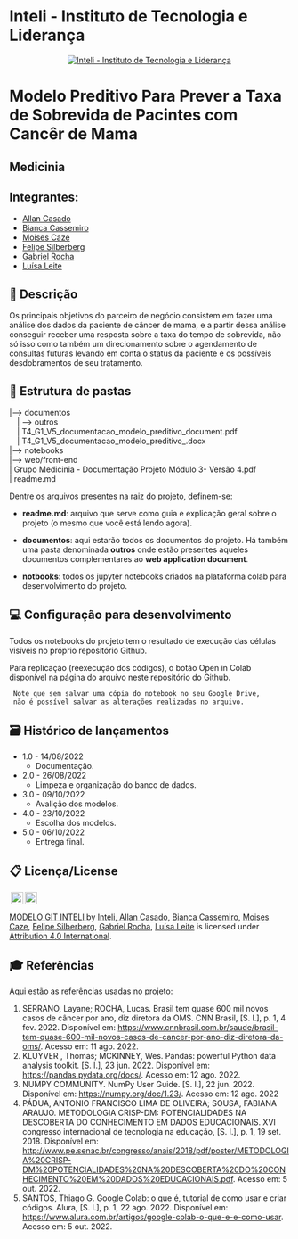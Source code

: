 # Inteli - Instituto de Tecnologia e Liderança 

<p align="center">
<a href= "https://www.inteli.edu.br/"><img src="https://www.inteli.edu.br/wp-content/uploads/2021/08/20172028/marca_1-2.png" alt="Inteli - Instituto de Tecnologia e Liderança" border="0"></a>
</p>

# Modelo Preditivo Para Prever a Taxa de Sobrevida de Pacintes com Cancêr de Mama

## Medicinia

## Integrantes: 
- <a href="https://www.linkedin.com/in/allan-casado-6339a9177/">Allan Casado</a>
- <a href="https://www.linkedin.com/in/bianca-cassemiro/">Bianca Cassemiro</a>
- <a href="https://www.linkedin.com/in/moises-caze/">Moises Caze</a> 
- <a href="https://www.linkedin.com/in/felipe-silberberg-111998230/">Felipe Silberberg</a>
- <a href="https://www.linkedin.com/in/gabriel-rocha-pinto-santos-113385231/">Gabriel Rocha</a> 
- <a href="https://www.linkedin.com/in/lu%C3%ADsa-vit%C3%B3ria-leite-silva-681443230/">Luísa Leite</a>


## 📝 Descrição

Os principais objetivos do parceiro de negócio consistem em fazer uma análise dos dados da paciente de câncer de mama, e a partir dessa análise conseguir receber uma resposta sobre a taxa do tempo de sobrevida, não só isso como também um direcionamento sobre o agendamento de consultas futuras levando em conta o status da paciente e os possíveis desdobramentos de seu tratamento.
 


## 📁 Estrutura de pastas

|--> documentos<br>
  &emsp;| --> outros <br>
  &emsp;| T4_G1_V5_documentacao_modelo_preditivo_document.pdf<br>
  &emsp;| T4_G1_V5_documentacao_modelo_preditivo_.docx<br>
|--> notebooks<br>
|--> web/front-end<br>
| Grupo Medicinia - Documentação Projeto Módulo 3- Versão 4.pdf<br>
| readme.md


Dentre os arquivos presentes na raiz do projeto, definem-se:

- <b>readme.md</b>: arquivo que serve como guia e explicação geral sobre o projeto (o mesmo que você está lendo agora).

- <b>documentos</b>: aqui estarão todos os documentos do projeto. Há também uma pasta denominada <b>outros</b> onde estão presentes aqueles documentos complementares ao <b>web application document</b>.

- <b>notbooks</b>: todos os jupyter notebooks criados na plataforma colab para desenvolvimento do projeto.


## 💻 Configuração para desenvolvimento

Todos os notebooks do projeto tem o resultado de execução das células visíveis no próprio repositório Github.

Para replicação (reexecução dos códigos), o botão Open in Colab disponível na página do arquivo neste repositório do Github.

```sh
 Note que sem salvar uma cópia do notebook no seu Google Drive,
 não é possível salvar as alterações realizadas no arquivo.
```

## 🗃 Histórico de lançamentos

* 1.0 - 14/08/2022
    * Documentação.
* 2.0 - 26/08/2022
    * Limpeza e organização do banco de dados.
* 3.0 - 09/10/2022
    * Avalição dos modelos.
* 4.0 - 23/10/2022
    * Escolha dos modelos.
* 5.0 - 06/10/2022
    * Entrega final.


## 📋 Licença/License

<img style="height:22px!important;margin-left:3px;vertical-align:text-bottom;" src="https://mirrors.creativecommons.org/presskit/icons/cc.svg?ref=chooser-v1"><img style="height:22px!important;margin-left:3px;vertical-align:text-bottom;" src="https://mirrors.creativecommons.org/presskit/icons/by.svg?ref=chooser-v1"><p xmlns:cc="http://creativecommons.org/ns#" xmlns:dct="http://purl.org/dc/terms/"><a property="dct:title" rel="cc:attributionURL" href="https://github.com/Spidus/Teste_Final_1">MODELO GIT INTELI </a> by <a rel="cc:attributionURL dct:creator" property="cc:attributionName" href="https://www.inteli.edu.br/?gclid=EAIaIQobChMIzcPeyJe_-AIVM0BIAB2QMA7yEAAYASAAEgLTpvD_BwE">Inteli, <a href="https://www.linkedin.com/in/allan-casado-6339a9177/">Allan Casado</a>, <a href="https://www.linkedin.com/in/bianca-cassemiro/">Bianca Cassemiro</a>, <a href="https://www.linkedin.com/in/moises-caze/">Moises Caze</a>, <a href="https://www.linkedin.com/in/felipe-silberberg-111998230/">Felipe Silberberg</a>, <a href="https://www.linkedin.com/in/gabriel-rocha-pinto-santos-113385231/">Gabriel Rocha</a>, <a href="https://www.linkedin.com/in/lu%C3%ADsa-vit%C3%B3ria-leite-silva-681443230/">Luísa Leite</a> </a> is licensed under <a href="http://creativecommons.org/licenses/by/4.0/?ref=chooser-v1" target="_blank" rel="license noopener noreferrer" style="display:inline-block;">Attribution 4.0 International</a>.</p>

## 🎓 Referências

Aqui estão as referências usadas no projeto:

1. SERRANO, Layane; ROCHA, Lucas. Brasil tem quase 600 mil novos casos de câncer por ano, diz diretora da OMS. CNN Brasil, [S. l.], p. 1, 4 fev. 2022. Disponível em: https://www.cnnbrasil.com.br/saude/brasil-tem-quase-600-mil-novos-casos-de-cancer-por-ano-diz-diretora-da-oms/. Acesso em: 11 ago. 2022.
2. KLUYVER , Thomas; MCKINNEY, Wes. Pandas: powerful Python data analysis toolkit. [S. l.], 23 jun. 2022. Disponível em: https://pandas.pydata.org/docs/. Acesso em: 12 ago. 2022.
3. NUMPY COMMUNITY. NumPy User Guide. [S. l.], 22 jun. 2022. Disponível em: https://numpy.org/doc/1.23/. Acesso em: 12 ago. 2022
4. PÁDUA, ANTONIO FRANCISCO LIMA DE OLIVEIRA; SOUSA, FABIANA ARAUJO. METODOLOGIA CRISP-DM: POTENCIALIDADES NA DESCOBERTA DO CONHECIMENTO EM DADOS EDUCACIONAIS. XVI congresso internacional de tecnologia na educação, [S. l.], p. 1, 19 set. 2018. Disponível em: http://www.pe.senac.br/congresso/anais/2018/pdf/poster/METODOLOGIA%20CRISP-DM%20POTENCIALIDADES%20NA%20DESCOBERTA%20DO%20CONHECIMENTO%20EM%20DADOS%20EDUCACIONAIS.pdf. Acesso em: 5 out. 2022.
5. SANTOS, Thiago G. Google Colab: o que é, tutorial de como usar e criar códigos. Alura, [S. l.], p. 1, 22 ago. 2022. Disponível em: https://www.alura.com.br/artigos/google-colab-o-que-e-e-como-usar. Acesso em: 5 out. 2022.
